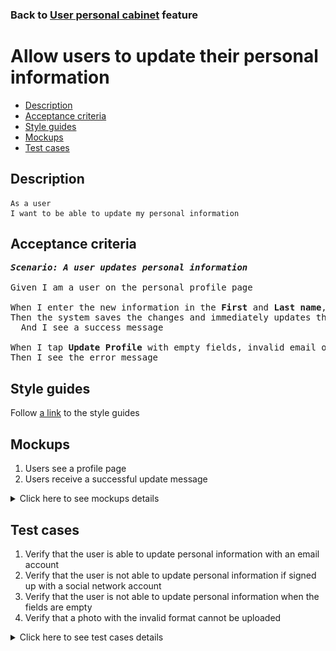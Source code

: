 ### Back to [User personal cabinet](../../README.md) feature

# Allow users to update their personal information

- [Description](#description)
- [Acceptance criteria](#acceptance-criteria)
- [Style guides](#style-guides)
- [Mockups](#mockups)
- [Test cases](#test-cases)

## Description

    As a user
    I want to be able to update my personal information

## Acceptance criteria

<pre>
<b><i>Scenario: A user updates personal information</i></b>

Given I am a user on the personal profile page

When I enter the new information in the <b>First</b> and <b>Last name</b>, <b>Email</b> fields, and then I tap <b>Update Profile</b>
Then the system saves the changes and immediately updates the user’s name in the profile menu
  And I see a success message

When I tap <b>Update Profile</b> with empty fields, invalid email or photo of invalid format (only .jpg, .png, .jpeg, .tif are allowed)
Then I see the error message
</pre>

## Style guides

Follow [a link](https://www.figma.com/proto/0zkkf5WC77OSpvyD6YXpFE/Style-guides?page-id=0%3A1&node-id=19%3A5368&viewport=266%2C48%2C0.54&scaling=min-zoom&starting-point-node-id=19%3A5368) to the style guides

## Mockups

1. Users see a profile page
2. Users receive a successful update message

<details>
  <summary>Click here to see mockups details</summary>

**1. Users see a profile page:**

![Users see a profile page](/mobile_application_features/log_in_and_sign_up/images/application_user_profile_page.png)

**2. Users receive a successful update message:**

![Users receive a successful update message](/mobile_application_features/user_profile_update/images/application_successful_personal_info_update_message.png)

</details>

## Test cases

1. Verify that the user is able to update personal information with an email account
2. Verify that the user is not able to update personal information if signed up with a social network account
3. Verify that the user is not able to update personal information when the fields are empty
4. Verify that a photo with the invalid format cannot be uploaded

<details>
  <summary>Click here to see test cases details</summary>

### **#1. Verify that the user is able to update personal information with an email account**

|Preconditions|Steps|Expected result
------|-------|----------
|- Go to the Sports Hub home page</br>- The user is logged in with an email account|1) Tap the profile icon</br>2) Select <b>Personal</b> item from the drop-down menu</br>3) Change the information in the <b>First name</b>, <b>Last name</b>, and <b>Email</b> fields</br>4) Upload a new photo with a valid format</br>5) Tap <b>Update Profile</b>|5) The system saves the changes and immediately updates the user’s name in profile menu|

### **#2. Verify that the user is not able to update personal information if signed up with a social network account**

|Preconditions|Steps|Expected result
------|-------|----------
|- Go to the Sports Hub home page</br>- The user is logged in with social networks account|1) Tap the profile icon</br>2) Examine the profile menu|2) There is no <b>Personal</b> menu item|

### **#3. Verify that the user is not able to update personal information when the fields are empty**

|Preconditions|Steps|Expected result
------|-------|----------
|- Go to the Sports Hub home page</br>- The user is logged in with an email account|1) Tap the profile icon</br>2) Tap the Personal menu item</br>3) Delete the data in the Last name, First name, and Email fields</br>4) Tap Update profile|4) The user receives the error message that the required fields can not be empty|

### **#4. Verify that a photo with the invalid format cannot be uploaded**

|Preconditions|Steps|Expected result
------|-------|----------
|- Go to the Sports Hub home page</br>- The user is logged in with an email account</br>- Only .jpg, .png, .jpeg, .tif formats are allowed|1) Tap the profile icon</br>2) Tap the <b>Personal</b> menu item</br>3) Try to upload a profile photo of invalid format|3) The user receives the message "Only .jpg, .png, .jpeg, .tif formats are allowed"|
</details>
